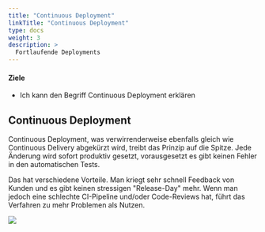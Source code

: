 ```yaml
---
title: "Continuous Deployment"
linkTitle: "Continuous Deployment"
type: docs
weight: 3
description: >
  Fortlaufende Deployments
---
```


#### Ziele

- Ich kann den Begriff Continuous Deployment erklären

## Continuous Deployment

Continuous Deployment, was verwirrenderweise ebenfalls gleich wie Continuous Delivery abgekürzt wird, treibt das Prinzip auf die Spitze. Jede Änderung wird sofort produktiv gesetzt, vorausgesetzt es gibt keinen Fehler in den automatischen Tests.

Das hat verschiedene Vorteile. Man kriegt sehr schnell Feedback von Kunden und es gibt keinen stressigen "Release-Day" mehr. Wenn man jedoch eine schlechte CI-Pipeline und/oder Code-Reviews hat, führt das Verfahren zu mehr Problemen als Nutzen.

![](../images/continuous-deployment.png)
